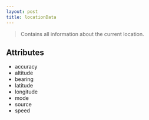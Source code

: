 ```yaml
---
layout: post
title: locationData
---
```


> Contains all information about the current location.

Attributes
----------

- accuracy
- altitude
- bearing
- latitude
- longitude
- mode
- source
- speed
